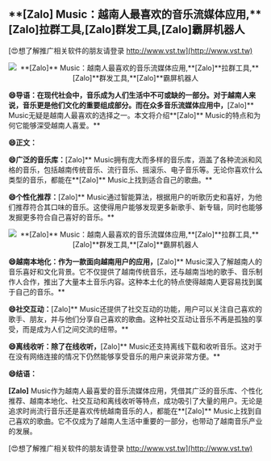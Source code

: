 ## ****[Zalo]** Music：越南人最喜欢的音乐流媒体应用,**[Zalo]**拉群工具,**[Zalo]**群发工具,**[Zalo]**霸屏机器人**

[😍想了解推广相关软件的朋友请登录 http://www.vst.tw](http://www.vst.tw)

 <center><img src="https://vst.tw/MP4/tuiguang/png/2.png" alt="**[Zalo]** Music：越南人最喜欢的音乐流媒体应用,**[Zalo]**拉群工具,**[Zalo]**群发工具,**[Zalo]**霸屏机器人"></center>

**😄导语：在现代社会中，音乐成为人们生活中不可或缺的一部分。对于越南人来说，音乐更是他们文化的重要组成部分。而在众多音乐流媒体应用中，**[Zalo]** Music无疑是越南人最喜欢的选择之一。本文将介绍**[Zalo]** Music的特点和为何它能够深受越南人喜爱。**

**😄正文：**

**😄广泛的音乐库：**[Zalo]** Music拥有庞大而多样的音乐库，涵盖了各种流派和风格的音乐，包括越南传统音乐、流行音乐、摇滚乐、电子音乐等。无论你喜欢什么类型的音乐，都能在**[Zalo]** Music上找到适合自己的歌曲。**

**😄个性化推荐：**[Zalo]** Music通过智能算法，根据用户的听歌历史和喜好，为他们推荐符合其口味的音乐。这使得用户能够发现更多新歌手、新专辑，同时也能够发掘更多符合自己喜好的音乐。**

 <center><img src="https://vst.tw/MP4/tuiguang/png/6.png" alt="**[Zalo]** Music：越南人最喜欢的音乐流媒体应用,**[Zalo]**拉群工具,**[Zalo]**群发工具,**[Zalo]**霸屏机器人"></center>

**😄越南本地化：作为一款面向越南用户的应用，**[Zalo]** Music深入了解越南人的音乐喜好和文化背景。它不仅提供了越南传统音乐，还与越南当地的歌手、音乐制作人合作，推出了大量本土音乐内容。这种本土化的特点使得越南人更容易找到属于自己的音乐。**

**😄社交互动：**[Zalo]** Music还提供了社交互动的功能，用户可以关注自己喜欢的歌手、朋友，并与他们分享自己喜欢的歌曲。这种社交互动让音乐不再是孤独的享受，而是成为人们之间交流的纽带。**

**😄离线收听：除了在线收听，**[Zalo]** Music还支持离线下载和收听音乐。这对于在没有网络连接的情况下仍然能够享受音乐的用户来说非常方便。**

**😄结语：**

**[Zalo]** Music作为越南人最喜爱的音乐流媒体应用，凭借其广泛的音乐库、个性化推荐、越南本地化、社交互动和离线收听等特点，成功吸引了大量的用户。无论是追求时尚流行音乐还是喜欢传统越南音乐的人，都能在**[Zalo]** Music上找到自己喜欢的歌曲。它不仅成为了越南人生活中重要的一部分，也带动了越南音乐产业的发展。

[😍想了解推广相关软件的朋友请登录 http://www.vst.tw](http://www.vst.tw)



